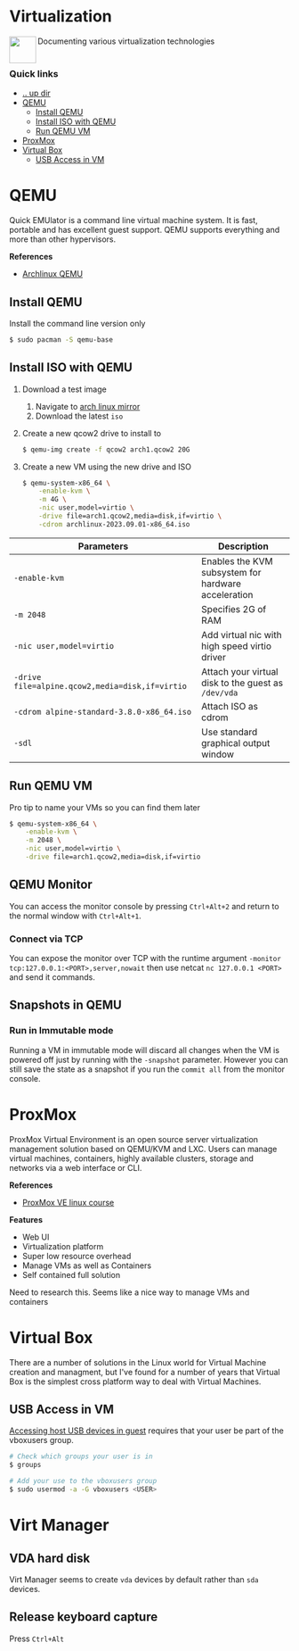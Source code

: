 Virtualization
====================================================================================================
<img align="left" width="48" height="48" src="../../art/logo_256x256.png">
Documenting various virtualization technologies
<br><br>

### Quick links
* [.. up dir](https://github.com/phR0ze/cyberlinux)
* [QEMU](#qemu)
  * [Install QEMU](#install-qemu)
  * [Install ISO with QEMU](#install-iso-with-qemu)
  * [Run QEMU VM](#run-qemu-vm)
* [ProxMox](#prox-mox)
* [Virtual Box](#virtual-box)
  * [USB Access in VM](#usb-access-in-vm)

# QEMU
Quick EMUlator is a command line virtual machine system. It is fast, portable and has excellent guest 
support. QEMU supports everything and more than other hypervisors.

**References**
* [Archlinux QEMU](https://wiki.archlinux.org/title/QEMU)

## Install QEMU
Install the command line version only

```bash
$ sudo pacman -S qemu-base
```

## Install ISO with QEMU

1. Download a test image
   1. Navigate to [arch linux mirror](http://mirrors.acm.wpi.edu/archlinux/iso/latest/)
   2. Download the latest `iso`

2. Create a new qcow2 drive to install to
   ```bash
   $ qemu-img create -f qcow2 arch1.qcow2 20G
   ```

3. Create a new VM using the new drive and ISO
   ```bash
   $ qemu-system-x86_64 \
       -enable-kvm \
       -m 4G \
       -nic user,model=virtio \
       -drive file=arch1.qcow2,media=disk,if=virtio \
       -cdrom archlinux-2023.09.01-x86_64.iso
   ```

| Parameters                                      | Description
| ----------------------------------------------- | ---------------------------------------------------
| `-enable-kvm`                                   | Enables the KVM subsystem for hardware acceleration
| `-m 2048`                                       | Specifies 2G of RAM 
| `-nic user,model=virtio`                        | Add virtual nic with high speed virtio driver
| `-drive file=alpine.qcow2,media=disk,if=virtio` | Attach your virtual disk to the guest as `/dev/vda`
| `-cdrom alpine-standard-3.8.0-x86_64.iso`       | Attach ISO as cdrom
| `-sdl`                                          | Use standard graphical output window

## Run QEMU VM
Pro tip to name your VMs so you can find them later

```bash
$ qemu-system-x86_64 \
    -enable-kvm \
    -m 2048 \
    -nic user,model=virtio \
    -drive file=arch1.qcow2,media=disk,if=virtio
```

## QEMU Monitor
You can access the monitor console by pressing `Ctrl+Alt+2` and return to the normal window with 
`Ctrl+Alt+1`.

### Connect via TCP
You can expose the monitor over TCP with the runtime argument `-monitor 
tcp:127.0.0.1:<PORT>,server,nowait` then use netcat `nc 127.0.0.1 <PORT>` and send it commands.

## Snapshots in QEMU

### Run in Immutable mode
Running a VM in immutable mode will discard all changes when the VM is powered off just by running 
with the `-snapshot` parameter. However you can still save the state as a snapshot if you run the 
`commit all` from the monitor console.

# ProxMox
ProxMox Virtual Environment is an open source server virtualization management solution based on 
QEMU/KVM and LXC. Users can manage virtual machines, containers, highly available clusters, storage 
and networks via a web interface or CLI.

**References**
* [ProxMox VE linux course](https://www.youtube.com/watch?v=LCjuiIswXGs)

**Features**
* Web UI
* Virtualization platform
* Super low resource overhead
* Manage VMs as well as Containers
* Self contained full solution

Need to research this. Seems like a nice way to manage VMs and containers

# Virtual Box
There are a number of solutions in the Linux world for Virtual Machine creation and managment, but 
I've found for a number of years that Virtual Box is the simplest cross platform way to deal with 
Virtual Machines.

## USB Access in VM
[Accessing host USB devices in guest](https://wiki.archlinux.org/index.php/VirtualBox#Accessing_host_USB_devices_in_guest)
requires that your user be part of the vboxusers group.

```bash
# Check which groups your user is in
$ groups

# Add your use to the vboxusers group
$ sudo usermod -a -G vboxusers <USER>
```

# Virt Manager

## VDA hard disk
Virt Manager seems to create `vda` devices by default rather than `sda` devices.


## Release keyboard capture
Press `Ctrl+Alt`

<!-- 
vim: ts=2:sw=2:sts=2
-->
